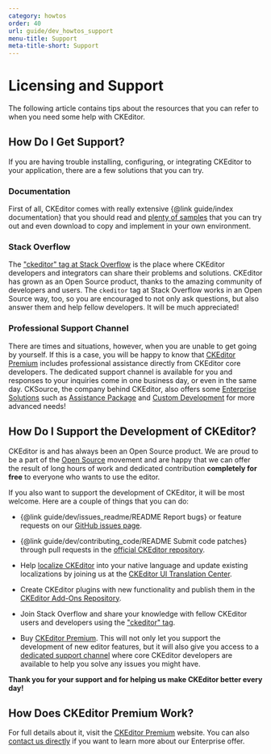 ```yaml
---
category: howtos
order: 40
url: guide/dev_howtos_support
menu-title: Support
meta-title-short: Support
---
```

<!--
Copyright (c) 2003-2017, CKSource - Frederico Knabben. All rights reserved.
For licensing, see LICENSE.md.
-->

# Licensing and Support

The following article contains tips about the resources that you can refer to when you need some help with CKEditor.

## How Do I Get Support?

If you are having trouble installing, configuring, or integrating CKEditor to your application, there are a few solutions that you can try.

### Documentation

First of all, CKEditor comes with really extensive {@link guide/index documentation} that you should read and [plenty of samples](https://sdk.ckeditor.com/) that you can try out and even download to copy and implement in your own environment.

### Stack Overflow

The ["ckeditor" tag at Stack Overflow](http://stackoverflow.com/questions/tagged/ckeditor) is the place where CKEditor developers and integrators can share their problems and solutions. CKEditor has grown as an Open Source product, thanks to the amazing community of developers and users. The `ckeditor` tag at Stack Overflow works in an Open Source way, too, so you are encouraged to not only ask questions, but also answer them and help fellow developers. It will be much appreciated!

### Professional Support Channel

There are times and situations, however, when you are unable to get going by yourself. If this is a case, you will be happy to know that [CKEditor Premium](http://cksource.com/ckeditor) includes professional assistance directly from CKEditor core developers. The dedicated support channel is available for you and responses to your inquiries come in one business day, or even in the same day. CKSource, the company behind CKEditor, also offers some [Enterprise Solutions](https://cksource.com/ckeditor/services) such as [Assistance Package](https://cksource.com/ckeditor/services#assistance) and [Custom Development](https://cksource.com/ckeditor/services#custom-development) for more advanced needs!

## How Do I Support the Development of CKEditor?

CKEditor is and has always been an Open Source product. We are proud to be a part of the [Open Source](http://en.wikipedia.org/wiki/Open_source) movement and are happy that we can offer the result of long hours of work and dedicated contribution **completely for free** to everyone who wants to use the editor.

If you also want to support the development of CKEditor, it will be most welcome. Here are a couple of things that you can do:

* {@link guide/dev/issues_readme/README Report bugs} or feature requests on our [GitHub issues page](https://github.com/ckeditor/ckeditor-dev/issues).

* {@link guide/dev/contributing_code/README Submit code patches} through pull requests in the [official CKEditor repository](https://github.com/ckeditor/ckeditor-dev).

* Help [localize CKEditor](http://docs.cksource.com/CKEditor_3.x/Developers_Guide/Localization) into your native language and update existing localizations by joining us at the [CKEditor UI Translation Center](https://www.transifex.net/projects/p/ckeditor/).

* Create CKEditor plugins with new functionality and publish them in the [CKEditor Add-Ons Repository](https://ckeditor.com/cke4/addons/plugins/all).

* Join Stack Overflow and share your knowledge with fellow CKEditor users and developers using the ["ckeditor" tag](http://stackoverflow.com/questions/tagged/ckeditor).

* Buy [CKEditor Premium](http://cksource.com/ckeditor). This will not only let you support the development of new editor features, but it will also give you access to a [dedicated support channel](https://ckeditor.com/ckeditor-4/support/) where core CKEditor developers are available to help you solve any issues you might have.

**Thank you for your support and for helping us make CKEditor better every day!**


## How Does CKEditor Premium Work?

For full details about it, visit the [CKEditor Premium](http://cksource.com/ckeditor) website. You can also [contact us directly](https://cksource.com/contact) if you want to learn more about our Enterprise offer.
